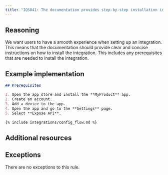 ```yaml
---
title: "IQS041: The documentation provides step-by-step installation instructions for the integration, including, if needed, prerequisites"
---
```


## Reasoning

We want users to have a smooth experience when setting up an integration.
This means that the documentation should provide clear and concise instructions on how to install the integration.
This includes any prerequisites that are needed to install the integration.

## Example implementation

```markdown showLineNumbers
## Prerequisites

1. Open the app store and install the **MyProduct** app.
2. Create an account.
3. Add a device to the app.
4. Open the app and go to the **Settings** page.
5. Select **Expose API**.

{% include integrations/config_flow.md %}
```

## Additional resources


## Exceptions

There are no exceptions to this rule.